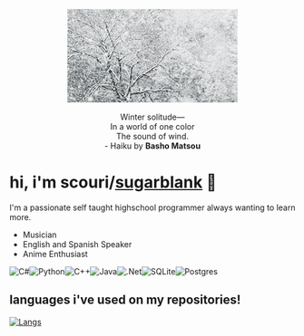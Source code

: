 <p align="center">
  <img src="https://github.com/SugarBlank/SugarBlank/blob/main/assets/Snow.gif">
</p>

<p align="center">
 Winter solitude—<br>
 In a world of one color<br>
 The sound of wind.<br>
  - Haiku by <b>Basho Matsou</b>
</p>

# hi, i'm scouri/[sugarblank](https://github.com/SugarBlank) 👋
I'm a passionate self taught highschool programmer always wanting to learn more.
* Musician
* English and Spanish Speaker 
* Anime Enthusiast 

<img alt="C#" src="https://img.shields.io/badge/c%23-%23239120.svg?&style=for-the-badge&logo=c-sharp&logoColor=white"/><img alt="Python" src="https://img.shields.io/badge/python%20-%2314354C.svg?&style=for-the-badge&logo=python&logoColor=white"/><img alt="C++" src="https://img.shields.io/badge/c++-%2300599C.svg?&style=for-the-badge&logo=c%2B%2B&ogoColor=white"/><img alt="Java" src="https://img.shields.io/badge/java-%23ED8B00.svg?&style=for-the-badge&logo=java&logoColor=white"/><img alt=".Net" src="https://img.shields.io/badge/.NET-5C2D91?style=for-the-badge&logo=.net&logoColor=white"/><img alt="SQLite" src ="https://img.shields.io/badge/sqlite-%2307405e.svg?&style=for-the-badge&logo=sqlite&logoColor=white"/><img alt="Postgres" src ="https://img.shields.io/badge/postgres-%23316192.svg?&style=for-the-badge&logo=postgresql&logoColor=white"/>

## languages i've used on my repositories!

[![Langs](https://github-readme-stats.vercel.app/api/top-langs/?username=SugarBlank&layout=compact&theme=nord&langs_count=6)](https://github.com/anuraghazra/github-readme-stats)



